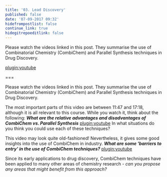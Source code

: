 ```yaml
---
title: '03. Lead Discovery'
published: false
date: '07-09-2017 09:32'
hidefrompostlist: false
continue_link: true
hidegitrepoeditlink: false
---
```


Please watch the videos linked in this post. They summarise the use of Combinatorial Chemistry (CombiChem) and Parallel Synthesis techniques in Drug Discovery.

[plugin:youtube](https://www.youtube.com/watch?v=37D4YvmCIhQ)

===

Please watch the videos linked in this post. They summarise the use of Combinatorial Chemistry (CombiChem) and Parallel Synthesis techniques in Drug Discovery.

The most important parts of this video are between 11:47 and 17:18, although it is all relevant to this course. While you watch it, think about the following:
_**What are the relative advantages and disadvantages of CombiChem vs. Parallel Synthesis**_
[plugin:youtube](https://youtu.be/kVud7iJ7Yq0?t=11m47s)
In what situations do you think you could use each of these techniques?

This video may look quite old-fashioned! Nevertheless, it gives some good insights into the use of CombiChem in industry.
_**What are some 'barriers to entry' in the use of CombiChem techniques?**_
[plugin:youtube](https://youtu.be/MVgsX7PM4F4)

Since its early applications to drug discovery, CombiChem techniques have been applied to many other areas of chemistry research - _can you propose any areas that might benefit from this approach?_

